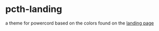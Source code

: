 # pcth-landing
a theme for powercord based on the colors found on the [landing page](https://discord.com/)
